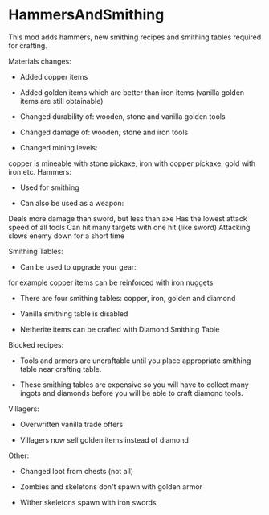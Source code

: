# HammersAndSmithing
This mod adds hammers, new smithing recipes and smithing tables required for crafting.

Materials changes:

- Added copper items

- Added golden items which are better than iron items (vanilla golden items are still obtainable)

- Changed durability of: wooden, stone and vanilla golden tools

- Changed damage of: wooden, stone and iron tools

- Changed mining levels:

copper is mineable with stone pickaxe, iron with copper pickaxe, gold with iron etc.
Hammers:

- Used for smithing

- Can also be used as a weapon:

Deals more damage than sword, but less than axe
Has the lowest attack speed of all tools
Can hit many targets with one hit (like sword)
Attacking slows enemy down for a short time
 

Smithing Tables:

- Can be used to upgrade your gear:

for example copper items can be reinforced with iron nuggets
- There are four smithing tables: copper, iron, golden and diamond

- Vanilla smithing table is disabled

- Netherite items can be crafted with Diamond Smithing Table

 

Blocked recipes:

- Tools and armors are uncraftable until you place appropriate smithing table near crafting table.

- These smithing tables are expensive so you will have to collect many ingots and diamonds before you will be able to craft diamond tools.

 

Villagers:

- Overwritten vanilla trade offers

- Villagers now sell golden items instead of diamond

 

Other:

- Changed loot from chests (not all)

- Zombies and skeletons don't spawn with golden armor

- Wither skeletons spawn with iron swords
